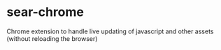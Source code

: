sear-chrome
===========

Chrome extension to handle live updating of javascript and other assets (without reloading the browser)
